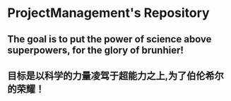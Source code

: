 # ProjectManagement's Repository

## The goal is to put the power of science above superpowers, for the glory of brunhier!
## 目标是以科学的力量凌驾于超能力之上,为了伯伦希尔的荣耀！
